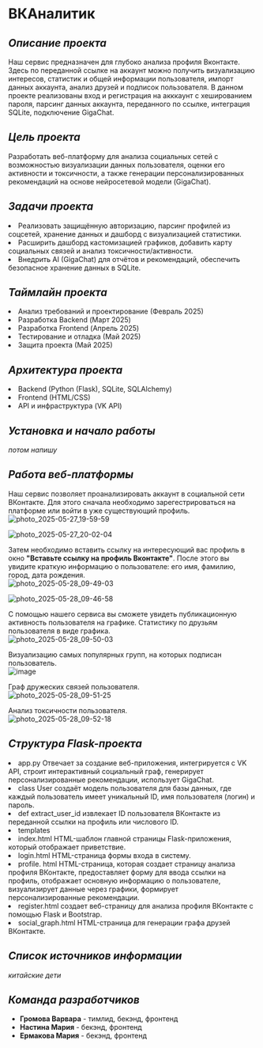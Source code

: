 # ВКАналитик
## *Описание проекта*
Наш сервис предназначен для глубоко анализа профиля Вконтакте. Здесь по переданной ссылке на аккаунт можно получить визуализацию интересов, статистик и общей информации пользователя, импорт данных аккаунта, анализ друзей и подписок пользователя. В данном проекте реализованы вход и регистрация на акккаунт с хешированием пароля, парсинг данных аккаунта, переданного по ссылке, интеграция SQLite, подключение GigaChat.
## *Цель проекта*
Разработать веб-платформу для анализа социальных сетей с возможностью визуализации данных пользователя, оценки его активности и токсичности, а также генерации персонализированных рекомендаций на основе нейросетевой модели (GigaChat).
## *Задачи проекта*
  <li> Реализовать защищённую авторизацию, парсинг профилей из соцсетей, хранение данных и дашборд с визуализацией статистики.
  <li> Расширить дашборд кастомизацией графиков, добавить карту социальных связей и анализ токсичности/активности. 
  <li> Внедрить AI (GigaChat) для отчётов и рекомендаций, обеспечить безопасное хранение данных в SQLite.
    
## *Таймлайн проекта*
  <li> Анализ требований и проектирование (Февраль 2025)
  <li> Разработка Backend (Март 2025)
  <li> Разработка Frontend (Апрель 2025)
  <li> Тестирование и отладка (Май 2025)
  <li> Защита проекта (Май 2025)

## *Архитектура проекта*
  <li> Backend (Python (Flask), SQLite, SQLAlchemy)
  <li> Frontend (HTML/CSS)
  <li> API и инфраструктура (VK API)

## *Установка и начало работы*
*потом напишу* 
## *Работа веб-платформы*
Наш сервис позволяет проанализировать аккаунт в социальной сети ВКонтакте. Для этого сначала необходимо зарегестрироваться на платформе или войти в уже существующий профиль. 
![photo_2025-05-27_19-59-59](https://github.com/user-attachments/assets/8db03a1a-cc44-493f-8c7a-317e86975f5b)

![photo_2025-05-27_20-02-04](https://github.com/user-attachments/assets/49fc0448-93d1-40a2-b38e-2074c5f97111)

Затем необходимо вставить ссылку на интересующий вас профиль в окно **"Вставьте ссылку на профиль Вконтакте"**. После этого вы увидите краткую информацию о пользователе: его имя, фамилию, город, дата рождения. \
![photo_2025-05-28_09-49-03](https://github.com/user-attachments/assets/d61bb650-728d-408d-9102-2678a7b609a0)

![photo_2025-05-28_09-46-58](https://github.com/user-attachments/assets/2702f127-19bb-491c-bdbb-e055165b63b8)

С помощью нашего сервиса вы сможете увидеть публикационную активность пользователя на графике. Статистику по друзьям пользователя в виде графика. \
![photo_2025-05-28_09-50-03](https://github.com/user-attachments/assets/ea3952fe-33c5-484b-a07f-403deeaa2bde)

Визуализацию самых популярных групп, на которых подписан пользователь. \
![image](https://github.com/user-attachments/assets/a38f9a61-29a9-48c6-8d68-7e2fd2a935f3)

Граф дружеских связей пользователя. \
![photo_2025-05-28_09-51-25](https://github.com/user-attachments/assets/b36cfa87-0ebe-461d-89c3-31e2e2c7ddc2)

Анализ токсичности пользователя. \
![photo_2025-05-28_09-52-18](https://github.com/user-attachments/assets/3a7c053e-4973-4ada-b5c0-18b88ca773a6)


## *Структура Flask-проекта*
<li> app.py Отвечает за создание веб-приложения, интегрируется с  VK API, строит интерактивный социальный граф, генерирует персонализированные рекомендации, использует GigaChat.
  <li> class User создаёт модель пользователя для базы данных, где каждый пользователь имеет уникальный ID, имя пользователя (логин) и пароль.
  <li> def extract_user_id извлекает ID пользователя ВКонтакте из переданной ссылки на профиль или числового ID.
  
<li> templates
  <li> index.html HTML-шаблон главной страницы Flask-приложения, который отображает приветствие. 
  <li> login.html HTML-страница формы входа в систему.
  <li> profile. html HTML-страница, которая создает страницу анализа профиля ВКонтакте, предоставляет форму для ввода ссылки на профиль, отображает основную информацию о пользователе, визуализирует данные через графики, формирует персонализированные рекомендации.
  <li> register.html создает веб-страницу для анализа профиля ВКонтакте с помощью Flask и Bootstrap.
  <li> social_graph.html HTML-страница для генерации графа друзей ВКонтакте.
      
## *Список источников информации*
*китайские дети*
## *Команда разработчиков*
* **Громова Варвара** - тимлид, бекэнд, фронтенд
*  **Настина Мария** -  бекэнд, фронтенд
*  **Ермакова Мария** - бекэнд, фронтенд
